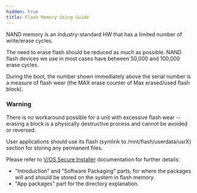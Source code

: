 ```yaml
---
hidden: true
title: Flash Memory Using Guide
---
```


NAND memory is an industry-standard HW that has a limited number of write/erase cycles.

The need to erase flash should be reduced as much as possible. NAND flash devices we use in most cases have between 50,000 and 100,000 erase cycles.

During the boot, the number shown immediately above the serial number is a measure of flash wear (the MAX erase counter of Max erased/used flash block).

### Warning

There is no workaround possible for a unit with excessive flash wear -- erasing a block is a physically destructive process and cannot be avoided or reversed.

User applications should use its flash (symlink to /mnt/flash/userdata/usrX) section for storing any permanent files.

Please refer to <a href="pg_vos_secins_guide.md">V/OS Secure Installer</a> documentation for further details:

- \"Introduction\" and \"Software Packaging\" parts, for where the packages will and should be stored on the system in flash memory.
- \"App packages\" part for the directory explanation.
